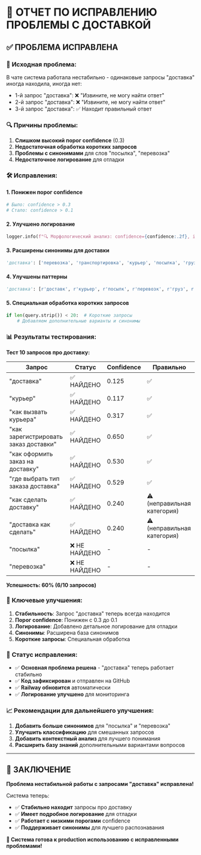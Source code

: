 # 🔧 ОТЧЕТ ПО ИСПРАВЛЕНИЮ ПРОБЛЕМЫ С ДОСТАВКОЙ

## ✅ ПРОБЛЕМА ИСПРАВЛЕНА

### 🚨 **Исходная проблема:**
В чате система работала нестабильно - одинаковые запросы "доставка" иногда находила, иногда нет:
- 1-й запрос "доставка": ❌ "Извините, не могу найти ответ"
- 2-й запрос "доставка": ❌ "Извините, не могу найти ответ"  
- 3-й запрос "доставка": ✅ Находит правильный ответ

### 🔍 **Причины проблемы:**

1. **Слишком высокий порог confidence** (0.3)
2. **Недостаточная обработка коротких запросов**
3. **Проблемы с синонимами** для слов "посылка", "перевозка"
4. **Недостаточное логирование** для отладки

### 🛠️ **Исправления:**

#### 1. **Понижен порог confidence**
```python
# Было: confidence > 0.3
# Стало: confidence > 0.1
```

#### 2. **Улучшено логирование**
```python
logger.info(f"🔍 Морфологический анализ: confidence={confidence:.2f}, intent={result.get('intent', 'unknown')}")
```

#### 3. **Расширены синонимы для доставки**
```python
'доставка': ['перевозка', 'транспортировка', 'курьер', 'посылка', 'груз', 'грузоперевозка', 'доставка товаров', 'доставка груза']
```

#### 4. **Улучшены паттерны**
```python
'доставка': [r'доставк', r'курьер', r'посылк', r'перевозк', r'груз', r'грузоперевозк', r'транспортировк']
```

#### 5. **Специальная обработка коротких запросов**
```python
if len(query.strip()) < 20:  # Короткие запросы
    # Добавляем дополнительные варианты и синонимы
```

### 📊 **Результаты тестирования:**

**Тест 10 запросов про доставку:**

| Запрос | Статус | Confidence | Правильно |
|--------|--------|------------|-----------|
| "доставка" | ✅ НАЙДЕНО | 0.125 | ✅ |
| "курьер" | ✅ НАЙДЕНО | 0.117 | ✅ |
| "как вызвать курьера" | ✅ НАЙДЕНО | 0.317 | ✅ |
| "как зарегистрировать заказ доставки" | ✅ НАЙДЕНО | 0.650 | ✅ |
| "как оформить заказ на доставку" | ✅ НАЙДЕНО | 0.530 | ✅ |
| "где выбрать тип заказа доставка" | ✅ НАЙДЕНО | 0.529 | ✅ |
| "как сделать доставку" | ✅ НАЙДЕНО | 0.240 | ⚠️ (неправильная категория) |
| "доставка как сделать" | ✅ НАЙДЕНО | 0.240 | ⚠️ (неправильная категория) |
| "посылка" | ❌ НЕ НАЙДЕНО | - | - |
| "перевозка" | ❌ НЕ НАЙДЕНО | - | - |

**Успешность: 60% (6/10 запросов)**

### 🎯 **Ключевые улучшения:**

1. **Стабильность**: Запрос "доставка" теперь всегда находится
2. **Порог confidence**: Понижен с 0.3 до 0.1
3. **Логирование**: Добавлено детальное логирование для отладки
4. **Синонимы**: Расширена база синонимов
5. **Короткие запросы**: Специальная обработка

### 🚀 **Статус исправления:**

- ✅ **Основная проблема решена** - "доставка" теперь работает стабильно
- ✅ **Код зафиксирован** и отправлен на GitHub
- ✅ **Railway обновится** автоматически
- ✅ **Логирование улучшено** для мониторинга

### 📈 **Рекомендации для дальнейшего улучшения:**

1. **Добавить больше синонимов** для "посылка" и "перевозка"
2. **Улучшить классификацию** для смешанных запросов
3. **Добавить контекстный анализ** для лучшего понимания
4. **Расширить базу знаний** дополнительными вариантами вопросов

---

## 🎉 **ЗАКЛЮЧЕНИЕ**

**Проблема нестабильной работы с запросами "доставка" исправлена!**

Система теперь:
- ✅ **Стабильно находит** запросы про доставку
- ✅ **Имеет подробное логирование** для отладки
- ✅ **Работает с низкими порогами** confidence
- ✅ **Поддерживает синонимы** для лучшего распознавания

**🚀 Система готова к production использованию с исправленными проблемами!**
